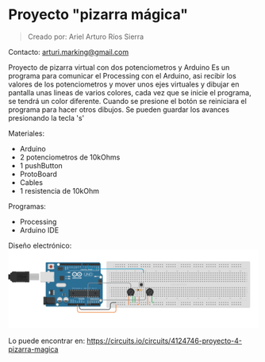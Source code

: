 # Proyecto "pizarra mágica"
>Creado por: Ariel Arturo Ríos Sierra

Contacto: arturi.marking@gmail.com

Proyecto de pizarra virtual con dos potenciometros y Arduino
Es un programa para comunicar el Processing con el Arduino, asi recibir los valores de los potenciometros y mover unos ejes virtuales y dibujar en pantalla unas lineas de varios colores, cada vez que se inicie el programa, se tendrá un color diferente. 
Cuando se presione el botón se reiniciara el programa para hacer otros dibujos. 
Se pueden guardar los avances presionando la tecla 's'

Materiales:
- Arduino
- 2 potenciometros de 10kOhms
- 1 pushButton
- ProtoBoard
- Cables
- 1 resistencia de 10kOhm

Programas:
- Processing 
- Arduino IDE

Diseño electrónico:
![alt tag](https://github.com/Deltarios/Proyecto_pizarra_magica/blob/master/CircuitoElectronicoPizarra.png)

Lo puede encontrar en:
https://circuits.io/circuits/4124746-proyecto-4-pizarra-magica
